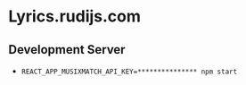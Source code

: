# Lyrics.rudijs.com

## Development Server

- `REACT_APP_MUSIXMATCH_API_KEY=*************** npm start`
